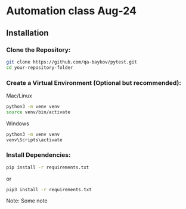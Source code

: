 # Automation class Aug-24

## Installation

### Clone the Repository:
```bash
git clone https://github.com/qa-baykov/pytest.git
cd your-repository-folder
```

### Create a Virtual Environment (Optional but recommended):
Mac/Linux
``` bash
python3 -m venv venv
source venv/bin/activate
```

Windows
``` bash
python3 -m venv venv
venv\Scripts\activate
```

### Install Dependencies:
``` bash
pip install -r requirements.txt
```

or

``` bash
pip3 install -r requirements.txt
```

Note: Some note
